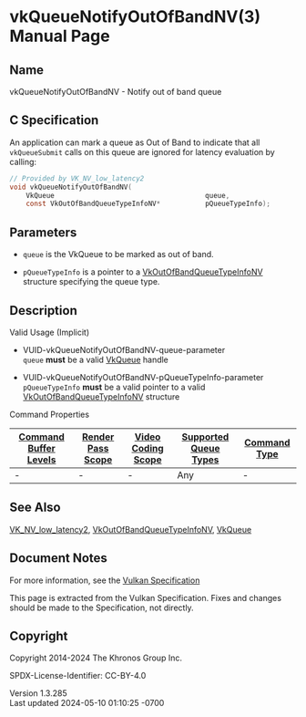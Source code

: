 # vkQueueNotifyOutOfBandNV(3) Manual Page

## Name

vkQueueNotifyOutOfBandNV - Notify out of band queue



## <a href="#_c_specification" class="anchor"></a>C Specification

An application can mark a queue as Out of Band to indicate that all
`vkQueueSubmit` calls on this queue are ignored for latency evaluation
by calling:

``` c
// Provided by VK_NV_low_latency2
void vkQueueNotifyOutOfBandNV(
    VkQueue                                     queue,
    const VkOutOfBandQueueTypeInfoNV*           pQueueTypeInfo);
```

## <a href="#_parameters" class="anchor"></a>Parameters

- `queue` is the VkQueue to be marked as out of band.

- `pQueueTypeInfo` is a pointer to a
  [VkOutOfBandQueueTypeInfoNV](https://registry.khronos.org/vulkan/specs/1.3-extensions/man/html/VkOutOfBandQueueTypeInfoNV.html)
  structure specifying the queue type.

## <a href="#_description" class="anchor"></a>Description

Valid Usage (Implicit)

- <a href="#VUID-vkQueueNotifyOutOfBandNV-queue-parameter"
  id="VUID-vkQueueNotifyOutOfBandNV-queue-parameter"></a>
  VUID-vkQueueNotifyOutOfBandNV-queue-parameter  
  `queue` **must** be a valid [VkQueue](https://registry.khronos.org/vulkan/specs/1.3-extensions/man/html/VkQueue.html) handle

- <a href="#VUID-vkQueueNotifyOutOfBandNV-pQueueTypeInfo-parameter"
  id="VUID-vkQueueNotifyOutOfBandNV-pQueueTypeInfo-parameter"></a>
  VUID-vkQueueNotifyOutOfBandNV-pQueueTypeInfo-parameter  
  `pQueueTypeInfo` **must** be a valid pointer to a valid
  [VkOutOfBandQueueTypeInfoNV](https://registry.khronos.org/vulkan/specs/1.3-extensions/man/html/VkOutOfBandQueueTypeInfoNV.html)
  structure

Command Properties

| [Command Buffer Levels](#VkCommandBufferLevel) | [Render Pass Scope](#vkCmdBeginRenderPass) | [Video Coding Scope](#vkCmdBeginVideoCodingKHR) | [Supported Queue Types](#VkQueueFlagBits) | [Command Type](#fundamentals-queueoperation-command-types) |
|------------------------------------------------|--------------------------------------------|-------------------------------------------------|-------------------------------------------|------------------------------------------------------------|
| \-                                             | \-                                         | \-                                              | Any                                       | \-                                                         |

## <a href="#_see_also" class="anchor"></a>See Also

[VK_NV_low_latency2](https://registry.khronos.org/vulkan/specs/1.3-extensions/man/html/VK_NV_low_latency2.html),
[VkOutOfBandQueueTypeInfoNV](https://registry.khronos.org/vulkan/specs/1.3-extensions/man/html/VkOutOfBandQueueTypeInfoNV.html),
[VkQueue](https://registry.khronos.org/vulkan/specs/1.3-extensions/man/html/VkQueue.html)

## <a href="#_document_notes" class="anchor"></a>Document Notes

For more information, see the <a
href="https://registry.khronos.org/vulkan/specs/1.3-extensions/html/vkspec.html#vkQueueNotifyOutOfBandNV"
target="_blank" rel="noopener">Vulkan Specification</a>

This page is extracted from the Vulkan Specification. Fixes and changes
should be made to the Specification, not directly.

## <a href="#_copyright" class="anchor"></a>Copyright

Copyright 2014-2024 The Khronos Group Inc.

SPDX-License-Identifier: CC-BY-4.0

Version 1.3.285  
Last updated 2024-05-10 01:10:25 -0700
